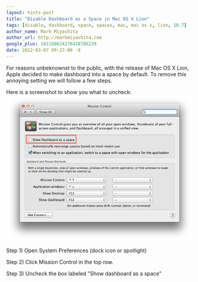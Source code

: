 ```yaml
---
layout: hints-post
title: "Disable Dashboard as a Space in Mac OS X Lion"
tags: [disable, dashboard, space, spaces, mac, mac os x, lion, 10.7]
author_name: Mark Miyashita
author_url: http://markmiyashita.com
google_plus: 101180624276428786239
date: 2012-03-07 09:37:00 -8
---
```


For reasons unbeknownst to the public, with the release of Mac OS X Lion, Apple decided to make dashboard into a space by default. To remove this annoying setting we will follow a few steps.

Here is a screenshot to show you what to uncheck: 
<img class="clear blog-image-full-border" src="/images/disable_dashboard.png" title="Dashboard options">

Step 1) Open System Preferences (dock icon or spotlight)

Step 2) Click Mission Control in the top row.

Step 3) Uncheck the box labeled "Show dashboard as a space"

